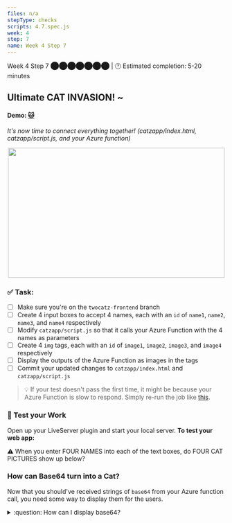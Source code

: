 ```yaml
---
files: n/a
stepType: checks
scripts: 4.7.spec.js
week: 4
step: 7
name: Week 4 Step 7
---
```


Week 4 Step 7 ⬤⬤⬤⬤⬤⬤⬤ | 🕐 Estimated completion: 5-20 minutes

## Ultimate CAT INVASION! ~
#### Demo: [🐱](https://week4step7.emilychen10.repl.co/)
*It's now time to connect everything together! (catzapp/index.html, catzapp/script.js, and your Azure function)*

<p align="center">
   <img src="https://user-images.githubusercontent.com/69332964/121592570-dd859380-ca08-11eb-8b27-ff6e5ee3008b.gif" width="500" height="300" />
</p>

### ✅  Task:
- [ ] Make sure you're on the `twocatz-frontend` branch
- [ ] Create 4 input boxes to accept 4 names, each with an `id` of `name1`, `name2`, `name3`, and `name4` respectively
- [ ] Modify `catzapp/script.js` so that it calls your Azure Function with the 4 names as parameters
- [ ] Create 4 `img` tags, each with an `id` of `image1`, `image2`, `image3`, and `image4` respectively
- [ ] Display the outputs of the Azure Function as images in the tags
- [ ] Commit your updated changes to `catzapp/index.html` and `catzapp/script.js`

> :bulb: If your test doesn't pass the first time, it might be because your Azure Function is slow to respond. Simply re-run the job like [this](https://github.com/bitprj/Intro-To-Serverless/blob/main/GETTING_STARTED.md#question-do-i-have-to-push-a-commit-to-run-a-check).

### 🚧 Test your Work
Open up your LiveServer plugin and start your local server. **To test your web app:**

⚠️ When you enter FOUR NAMES into each of the text boxes, do FOUR CAT PICTURES show up below?

### How can Base64 turn into a Cat?
Now that you should've received strings of `base64` from your Azure function call, you need some way to display them for the users. 

<details>
<summary>:question: How can I display base64?</summary>
  </br>

:one: Retrieve the base64 values from your API

:two: Append `data:image/png;base64,` in front of the base64 data

:three: Like you've done previously, modify the `src` attribute of the image tags and set it equal to the string you created in :two:

Read more [here](https://www.w3docs.com/snippets/html/how-to-display-base64-images-in-html.html)
  <br><br/>
</details>
